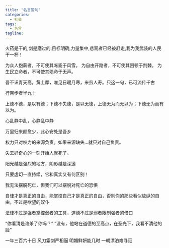 ```yaml
---
title: "名言警句"
categories:
  - 社会
tags:
  - 名言
tagline: 
---
```


火药是干的,剑是磨过的,目标明确,力量集中,悲观者已经被赶走,我为我武装的人民干一杯！

为众人抱薪者，不可使其冻毙于风雪。
为自由开路者，不可使其困顿于荆棘。
为生民立命者，不可使其殒命于无声。

吾不识青天高，黄土厚，唯见日暖月寒，来煎人寿。只这一句，已可流传千古

行百步者半九十

上德不德，是以有德；下德不失德，是以无德，上德无为而无以为；下德无为而有以为。

心乱静中乱，心静乱中静

万里归来颜愈少，此心安处是吾乡

权力只对权力的来源负责。如果来源缺失…就只对自己负责。

失去好奇心的一刻开始人就死了。

阳光越是强烈的地方，阴影越是深邃

只要虚幻一直持续，它和真实又有何区别！

我无法摆脱死亡，但我们可以摆脱对死亡的恐惧

自律才是真正的自由，能掌控自己才是真正的自由，否则你的那些看似放纵的自由，不过是欲望的奴仆

法律不过是强者掌控弱者的工具，道德不过是弱者限制强者的借口

“你看清是谁杀了你吗？”
“没有，他站在道德的至高点，在圣光下，我看不清他的脸”

一年三百六十日
风刀霜剑严相逼
明媚鲜妍能几时
一朝漂泊难寻觅
